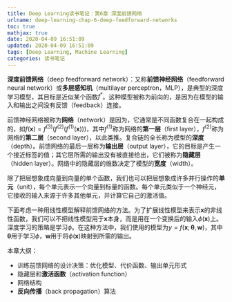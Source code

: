 ```yaml
---
title: Deep Learning读书笔记：第6章 深度前馈网络
urlname: deep-learning-chap-6-deep-feedforward-networks
toc: true
mathjax: true
date: 2020-04-09 16:51:09
updated: 2020-04-09 16:51:09
tags: [Deep Learning, Machine Learning]
categories: 读书笔记
---
```


**深度前馈网络**（deep feedforward network）：又称**前馈神经网络**（feedforward neural network）或**多层感知机**（multilayer perceptron，MLP），是典型的深度学习模型，其目标是近似某个函数$f^*$。这种模型被称为前向的，是因为在模型的输入和输出之间没有反馈（feedback）连接。

<!--more-->

前馈神经网络被称为**网络**（network）是因为，它通常是不同函数复合在一起构成的，如$f(\boldsymbol{x})=f^{(3)}\left(f^{(2)}\left(f^{(1)}(\boldsymbol{x})\right)\right)$，其中$f^{(1)}$称为网络的**第一层**（first layer），$f^{(2)}$称为网络的**第二层**（second layer），以此类推。复合链的全长称为模型的**深度**（depth）。前馈网络的最后一层称为**输出层**（output layer），它的目标是产生一个接近标签的值；其它层所需的输出没有被直接给出，它们被称为**隐藏层**（hidden layer）。网络中的隐藏层的维数决定了模型的**宽度**（width）。

除了把层想象成向量到向量的单个函数，我们也可以把层想象成许多并行操作的**单元**（unit），每个单元表示一个向量到标量的函数。每个单元类似于一个神经元，它接收的输入来源于许多其他单元，并计算它自己的激活值。

下面考虑一种用线性模型解释前馈网络的方法。为了扩展线性模型来表示$\boldsymbol{x}$的非线性函数，我们可以不把线性模型用于$\boldsymbol{x}$本身，而是用在一个变换后的输入$\phi(\boldsymbol{x})$上。深度学习的策略是学习$\phi$。在这种方法中，我们使用的模型为$y = f(\boldsymbol{x}; \boldsymbol{\theta}, \boldsymbol{w})$，其中$\boldsymbol{\theta}$用于学习$\phi$，$\boldsymbol{w}$用于将$\phi(\boldsymbol{x})$映射到所需的输出。

本章大纲：

* 训练前馈网络的设计决策：优化模型、代价函数、输出单元形式
* 隐藏层和**激活函数**（activation function）
* 网络结构
* **反向传播**（back propagation）算法
